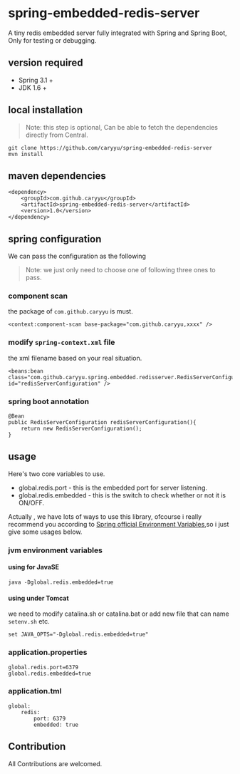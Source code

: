 # spring-embedded-redis-server
A tiny redis embedded server fully integrated with Spring and Spring Boot, Only for testing or debugging. 

## version required
* Spring 3.1 +
* JDK 1.6 +

## local installation
> Note: this step is optional, Can be able to fetch the dependencies directly from Central.
```
git clone https://github.com/caryyu/spring-embedded-redis-server
mvn install
```

## maven dependencies
```
<dependency>
    <groupId>com.github.caryyu</groupId>
    <artifactId>spring-embedded-redis-server</artifactId>
    <version>1.0</version>
</dependency>
```

## spring configuration
We can pass the configuration as the following
> Note: we just only need to choose one of following three ones to pass.
### component scan
the package of `com.github.caryyu` is must.
```
<context:component-scan base-package="com.github.caryyu,xxxx" />
```
### modify `spring-context.xml` file
the xml filename based on your real situation.
```
<beans:bean class="com.github.caryyu.spring.embedded.redisserver.RedisServerConfiguration" id="redisServerConfiguration" />
```
### spring boot annotation
```
@Bean
public RedisServerConfiguration redisServerConfiguration(){
    return new RedisServerConfiguration();
}
```
## usage
Here's two core variables to use.
* global.redis.port - this is the embedded port for server listening.
* global.redis.embedded - this is the switch to check whether or not it is ON/OFF.  

Actually , we have lots of ways to use this library, ofcourse i really recommend you according to [Spring official Environment Variables](https://docs.spring.io/spring-boot/docs/current/reference/html/boot-features-external-config.html),so i just give some usages below.

### jvm environment variables
  
#### using for JavaSE
```
java -Dglobal.redis.embedded=true
```

#### using under Tomcat 
 we need to modify catalina.sh or catalina.bat or add new file that can name `setenv.sh` etc.
```
set JAVA_OPTS="-Dglobal.redis.embedded=true"
```

### application.properties
```
global.redis.port=6379
global.redis.embedded=true    
```
### application.tml 
```
global:
    redis:
        port: 6379
        embedded: true
```
## Contribution
All Contributions are welcomed.


